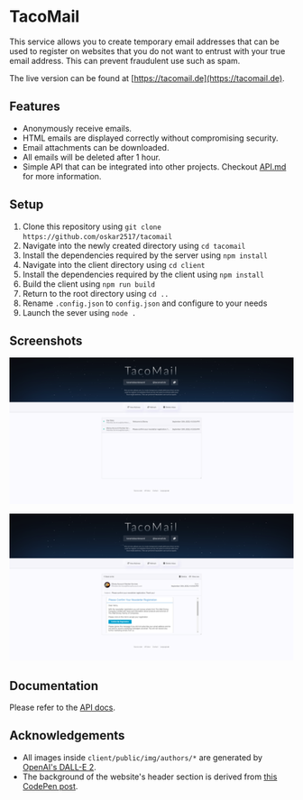 # TacoMail
This service allows you to create temporary email addresses that can be used to register on websites that you do not want to entrust with your true email address. This can prevent fraudulent use such as spam.

The live version can be found at [https://tacomail.de](https://tacomail.de).

## Features
- Anonymously receive emails.
- HTML emails are displayed correctly without compromising security.
- Email attachments can be downloaded.
- All emails will be deleted after 1 hour.
- Simple API that can be integrated into other projects. Checkout [API.md](docs/API.md) for more information.

## Setup
1. Clone this repository using `git clone https://github.com/oskar2517/tacomail`
2. Navigate into the newly created directory using `cd tacomail`
3. Install the dependencies required by the server using `npm install`
4. Navigate into the client directory using `cd client`
5. Install the dependencies required by the client using `npm install`
6. Build the client using `npm run build`
7. Return to the root directory using `cd ..`
8. Rename `.config.json` to `config.json` and configure to your needs
9. Launch the sever using `node .`

## Screenshots
![Screenshot 1](assets/screenshot_1.png)

![Screenshot 2](assets/screenshot_2.png)

## Documentation
Please refer to the [API docs](docs/API.md).

## Acknowledgements
- All images inside `client/public/img/authors/*` are generated by [OpenAI's DALL-E 2](https://openai.com/dall-e-2/).
- The background of the website's header section is derived from [this CodePen post](https://codepen.io/sarazond/pen/KKVgqy).